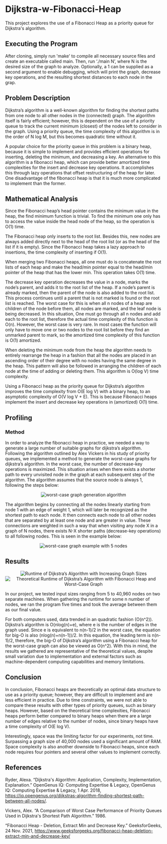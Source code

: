 # Dijkstra-w-Fibonacci-Heap
This project explores the use of a Fibonacci Heap as a priority queue for Dijkstra's algorithm.

## Executing the Program
After cloning, simply run 'make' to compile all necessary source files and create an executable called main. Then, run ‘./main N’, where N is the desired size of the graph to analyze. Optionally, a 1 can be supplied as a second argument to enable debugging, which will print the graph, decrease key operations, and the resulting shortest distances to each node in the grap.

## Problem Description
Dijkstra’s algorithm is a well-known algorithm for finding the shortest paths from one node to all other nodes in the (connected) graph. The algorithm itself is fairly efficient; however, this is dependent on the use of a priority queue to track the current minimum (closest) of the nodes left to consider in the graph. Using a priority queue, the time complexity of this algorithm is in the order of N log M, but this becomes quadratic time without it.

A popular choice for the priority queue in this problem is a binary heap, because it is simple to implement and provides efficient operations for inserting, deleting the minimum, and decreasing a key. An alternative to this algorithm is a fibonacci heap, which can provide better amortized time complexities for the insert and decrease key operations. It accomplishes this through lazy operations that offset restructuring of the heap for later. One disadvantage of the fibonacci heap is that it is much more complicated to implement than the former.

## Mathematical Analysis
Since the Fibonacci heap’s head pointer contains the minimum value in the heap, the find minimum function is trivial. To find the minimum one only has to access the value inside the head node of the heap, so the operation is O(1) time.
  
The Fibonacci heap only inserts to the root list. Besides this, new nodes are always added directly next to the head of the root list (or as the head of the list if it is empty). Since the Fibonacci heap takes a lazy approach to insertions, the time complexity of inserting if O(1).

When merging two Fibonacci heaps, all one must do is concatenate the root lists of each heap and make the head/min pointer equal to the head/min pointer of the heap that has the lower min. This operation takes O(1) time.
  
The decrease key operation decreases the value in a node, marks the node’s parent, and adds it to the root list of the heap. If a node’s parent is already marked, then the parent of the node is also added to the root list. This process continues until a parent that is not marked is found or the root list is reached. The worst case for this is when all n nodes of a heap are children of the node before them, all nodes are marked, and the leaf node is being decreased. In this situation, One must go through all n nodes and add each to the root list, therefore the actual time complexity of this function is O(n). However, the worst case is very rare. In most cases the function will only have to move one or two nodes to the root list before they find an unmarked parent to mark, so the amortized time complexity of this function is O(1) amortized.
  
When deleting the minimum node from the heap the algorithm needs to entirely rearrange the heap in a fashion that all the nodes are placed in an ascending order of their degree with no nodes having the same degree in the heap. This pattern will also be followed in arranging the children of each node at the time of adding or deleting them. This algorithm is O(log V) time complexity.  

Using a Fibonacci heap as the priority queue for Dijkstra’s algorithm improves the time complexity from O(E log V) with a binary heap, to an asymptotic complexity of O(V log V + E). This is because Fibonacci heaps implement the insert and decrease key operations in (amortized) O(1) time.

## Profiling
### Method
In order to analyze the fibonacci heap in practice, we needed a way to generate a large number of suitable graphs for dijkstra’s algorithm. Following the algorithm outlined by Alex Vickers in his study of priority queues, we implemented a method to generate the worst-case graphs for dijkstra’s algorithm. In the worst case, the number of decrease-key operations is maximized. This situation arises when there exists a shorter path to every unvisited node in the graph at each subsequent step of the algorithm. The algorithm assumes that the source node is always 1, following the steps below:

<p align="center">
  <img 
    src="./images/worst-case-graph-algo.png"
    alt="worst-case graph generation algorithm"
  >
</p>
  
The algorithm begins by connecting all the nodes linearly starting from node 1 with an edge of weight 1, which will later be recognized as the shortest path to each node. It then connects each node to all other nodes that are separated by at least one node and are greater in value. These connections are weighted in such a way that when visiting any node X in a graph of N nodes, there exists N-X shorter paths (decrease-key operations) to all following nodes. This is seen in the example below:

<p align="center">
  <img 
    src="./images/worst-case-graph-ex.png"
    alt="worst-case graph example with 5 nodes"
  >
</p>

## Results

<p align="center">
  <img 
    src="./images/result-1.png"
    alt="Runtime of Dijkstra’s Algorithm with Increasing Graph Sizes"
  >
  <img 
    src="./images/result-2.png"
    alt="Theoretical Runtime of Dijkstra’s Algorithm with Fibonacci Heap and Worst-Case Graph"
  >
</p>

In our project, we tested input sizes ranging from 5 to 40,960 nodes on two separate machines. When gathering the runtime for some n number of nodes, we ran the program five times and took the average between them as our final value. 

For both computers used, data trended in an quadratic fashion (O(n^2)). Dijkstra’s algorithm is O(nlog(n)+e), where e is the number of edges in the graph used. Since e is equivalent to n(n-1)/2 in the worst case, the equation for big-O is also (nlog(n)+n(n-1))/2. In this equation, the leading term is n(n-1)/2, therefore, the big-O of Dijkstra’s algorithm using a Fibonacci heap for the worst-case graph can also be viewed as O(n^2). With this in mind, the results we gathered are representative of the theoretical values, despite small variation due to implementation and external factors such as machine-dependent computing capabilities and memory limitations.

## Conclusion
In conclusion, Fibonacci heaps are theoretically an optimal data structure to use as a priority queue; however, they are difficult to implement and are less efficient in practice. Due to time constraints, we were not able to compare these results with other types of priority queues, such as binary heaps. However, based on the theoretical time complexities, Fibonacci heaps perform better compared to binary heaps when there are a large number of edges relative to the number of nodes, since binary heaps have a time complexity of O(E log V).

Interestingly, space was the limiting factor for our experiments, not time. Surpassing a graph size of 40,000 nodes used a significant amount of RAM. Space complexity is also another downside to Fibonacci heaps, since each node requires four pointers and several other values to implement correctly.

## References
Ryder, Alexa. “Dijkstra's Algorithm: Application, Complexity, Implementation, Explanation.” OpenGenus IQ: Computing Expertise & Legacy, OpenGenus IQ: Computing Expertise & Legacy, 1 Apr. 2018, https://iq.opengenus.org/dijkstras-algorithm-finding-shortest-path-between-all-nodes/.

Vickers, Alex. “A Comparison of Worst Case Performance of Priority Queues Used in Dijkstra's Shortest Path Algorithm.” 1986.

“Fibonacci Heap - Deletion, Extract Min and Decrease Key.” GeeksforGeeks, 24 Nov. 2021, https://www.geeksforgeeks.org/fibonacci-heap-deletion-extract-min-and-decrease-key/
